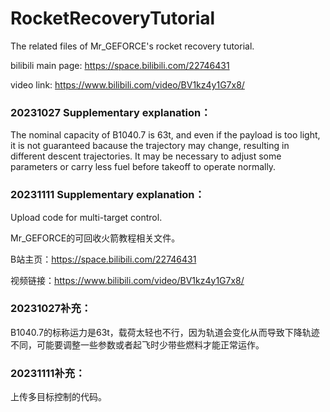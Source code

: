 # RocketRecoveryTutorial

The related files of Mr_GEFORCE's rocket recovery tutorial.

bilibili main page: https://space.bilibili.com/22746431

video link: https://www.bilibili.com/video/BV1kz4y1G7x8/

### 20231027 Supplementary explanation：

The nominal capacity of B1040.7 is 63t, and even if the payload is too light, it is not guaranteed bacause the trajectory may change, resulting in different descent trajectories. It may be necessary to adjust some parameters or carry less fuel before takeoff to operate normally.

### 20231111 Supplementary explanation：

Upload code for multi-target control.


Mr_GEFORCE的可回收火箭教程相关文件。

B站主页：https://space.bilibili.com/22746431

视频链接：https://www.bilibili.com/video/BV1kz4y1G7x8/

### 20231027补充：

B1040.7的标称运力是63t，载荷太轻也不行，因为轨道会变化从而导致下降轨迹不同，可能要调整一些参数或者起飞时少带些燃料才能正常运作。

### 20231111补充：

上传多目标控制的代码。